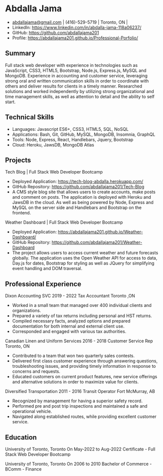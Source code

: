 
# Abdalla Jama

- abdallajama@gmail.com   |  (416)-529-5719 | Toronto, ON | 
- LinkedIn: https://www.linkedin.com/in/abdalla-jama-118a06237/
- GitHub: https://github.com/abdallajama201
- Profile: https://abdallajama201.github.io/Professional-Porfolio/


## Summary

Full stack web developer with experience in technologies such as JavaScript, CSS3, HTML5, Bootstrap, Node.js, Express.js, MySQL and MongoDB. Experience in accounting and customer service, leveraging strong oral and written communication skills in order to coordinate with others and deliver results for clients in a timely manner. Researched solutions and worked independently by utilizing strong organizational and time management skills, as well as attention to detail and the ability to self start.


## Technical Skills

- Languages: Javascript ES6+, CSS3, HTML5, SQL, NoSQL
- Applications: Bash, Git, GitHub, MySQL, MongoDB, Insomnia, GraphQL
- Tools: Node, Express, React, Handlebars, Jquery, Bootstrap
- Cloud: Heroku, JawsDB, MongoDB Atlas 


## Projects

Tech Blog | Full Stack Web Developer Bootcamp

- Deployed Application: https://tech-blog-abdalla.herokuapp.com/ 
- GitHub Repository: https://github.com/abdallajama201/Tech-Blog 
- A CMS style blog site that allows users to create accounts, make posts and comment on posts.
The application is deployed with Heroku and JawsDB in the cloud. As well as being powered by Node, Express and MySQL on the server side and Handlebars and Bootstrap on the frontend.

Weather Dashboard | Full Stack Web Developer Bootcamp

- Deployed Application: https://abdallajama201.github.io/Weather-Dashboard/ 
- GitHub Repository: https://github.com/abdallajama201/Weather-Dashboard
- The project allows users to access current weather and future forecasts globally. 
The application uses the Open Weather API for access to data, Day.js for dates, Bootstrap for styling as well as JQuery for simplifying event handling and DOM traversal.


## Professional Experience

Dixon Accounting SVC									              2019 - 2022
Tax Accountant										              Toronto ,ON
- Worked in a small team that managed over 400 individual clients and organizations.
- Prepared a variety of tax returns including personal and HST returns.
- Compiled necessary facts, analyzed options and prepared documentation for both internal and external client use.
- Corresponded and engaged with various tax authorities.

Canadian Linen and Uniform Services							              2016 - 2018
Customer Service Rep										  Toronto, ON	           
- Contributed to a team that won two quarterly sales contests.
- Delivered first class customer experience through answering questions, troubleshooting issues, and providing timely information in response to concerns and requests.
- Educated customers on current product features, new service offerings and alternative solutions in order to maximize value for clients.

Diversified Transportation							                                      2011 - 2016
Transit Operator										   Fort McMurray, AB	      
- Recognized by management for having a superior safety record.
- Performed pre and post trip inspections and maintained a safe and operational vehicle.
- Navigated along established routes, while providing excellent customer service.


## Education

University of Toronto, Toronto On 							       May-2022 to Aug-2022
Certificate - Full Stack Web Developer Bootcamp

University of Toronto, Toronto On 									2006 to 2010
Bachelor of Commerce - BComm - Finance


